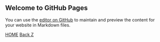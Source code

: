## Welcome to GitHub Pages

You can use the [editor on GitHub](https://github.com/samuelbetio/alphabet.file/edit/master/A/B/C/D/E/F/G/H/I/J/K/L/M/N/O/P/Q/R/S/T/U/V/W/X/Y/README.md) to maintain and preview the content for your website in Markdown files.

[HOME](../../../../../../../../../../../../../../../../../../../../../../../../../README.md)                                                                                   [Back Z](../README.md)

